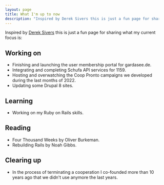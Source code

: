 ```yaml
---
layout: page
title: What I'm up to now
description: "Inspired by Derek Sivers this is just a fun page for sharing what my current focus is."
---
```


Inspired by <a href="https://sive.rs/nowff/">Derek Sivers</a> this is just a fun page for sharing what my current focus is:

## Working on

* Finishing and launching the user membership portal for gardasee.de.
* Integrating and completing Schufa API services for 1159.
* Hosting and overwatching the Coop Pronto campaigns we developed during the last months of 2022.
* Updating some Drupal 8 sites.

## Learning

* Working on my Ruby on Rails skills.

## Reading

* Four Thousand Weeks by Oliver Burkeman.
* Rebuilding Rails by Noah Gibbs.

## Clearing up

* In the process of terminating a cooperation I co-founded more than 10 years ago that we didn't use anymore the last years.
